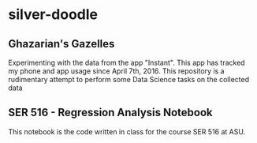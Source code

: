 # silver-doodle

## Ghazarian's Gazelles
Experimenting with the data from the app "Instant".
This app has tracked my phone and app usage since April 7th, 2016.
This repository is a rudimentary attempt to perform some Data Science tasks on the collected data

## SER 516 - Regression Analysis Notebook
This notebook is the code written in class for the course SER 516 at ASU.